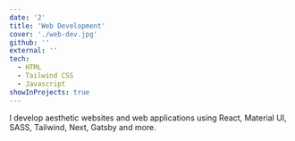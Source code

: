 ```yaml
---
date: '2'
title: 'Web Development'
cover: './web-dev.jpg'
github: ''
external: ''
tech:
  - HTML
  - Tailwind CSS
  - Javascript
showInProjects: true
---
```


I develop aesthetic websites and web applications using React, Material UI, SASS, Tailwind, Next, Gatsby and more.
